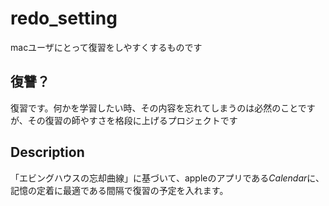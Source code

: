 # redo_setting
macユーザにとって復習をしやすくするものです
## 復讐？
復習です。何かを学習したい時、その内容を忘れてしまうのは必然のことですが、その復習の師やすさを格段に上げるプロジェクトです
## Description
「エビングハウスの忘却曲線」に基づいて、appleのアプリである<em>Calendar</em>に、記憶の定着に最適である間隔で復習の予定を入れます。

